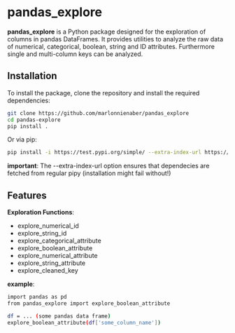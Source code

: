 # pandas_explore

**pandas_explore** is a Python package designed for the exploration of columns in pandas DataFrames. It provides utilities to analyze the raw data of numerical, categorical, boolean, string and ID attributes. Furthermore single and multi-column keys can be analyzed.


## Installation

To install the package, clone the repository and install the required dependencies:

```bash
git clone https://github.com/marlonnienaber/pandas_explore
cd pandas-explore
pip install .
```

Or via pip:

```bash
pip install -i https://test.pypi.org/simple/ --extra-index-url https://pypi.org/simple pandas-explore
```
**important**: The --extra-index-url option ensures that dependecies are fetched from regular pipy (installation might fail without!)


## Features

**Exploration Functions**:
- explore_numerical_id
- explore_string_id
- explore_categorical_attribute
- explore_boolean_attribute
- explore_numerical_attribute
- explore_string_attribute
- explore_cleaned_key

**example**:
```bash
import pandas as pd
from pandas_explore import explore_boolean_attribute

df = ... (some pandas data frame)
explore_boolean_attribute(df['some_column_name'])
```


